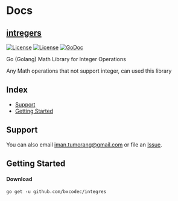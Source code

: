 # Docs 

## [intregers](#) 


[![License](https://img.shields.io/badge/status-on%20going-yellowgreen.svg)](#)
[![License](https://img.shields.io/github/license/mashape/apistatus.svg)](https://github.com/bxcodec/intregers/blob/master/LICENSE)
[![GoDoc](https://godoc.org/github.com/bxcodec/intregers?status.svg)](https://godoc.org/github.com/bxcodec/intregers)

Go (Golang) Math Library for Integer Operations

Any Math operations that not support integer, can used this library

## Index

* [Support](#support)
* [Getting Started](#getting-started)	


## Support


You can also email <iman.tumorang@gmail.com> or file an [Issue](https://github.com/bxcodec/intregers/issues/new).



## Getting Started

#### Download

```shell
go get -u github.com/bxcodec/integres
```
